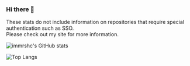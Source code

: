 ### Hi there 👋

These stats do not include information on repositories that require special authentication such as SSO.\
Please check out my site for more information.

![immrshc's GitHub stats](https://github-readme-stats.vercel.app/api?username=immrshc&count_private=true\&bg_color=30,e96443,904e95\&title_color=fff\&text_color=fff)

![Top Langs](https://github-readme-stats.vercel.app/api/top-langs/?username=immrshc&hide_progress=true\&bg_color=30,e96443,904e95\&title_color=fff\&text_color=fff)

<!--
**immrshc/immrshc** is a ✨ _special_ ✨ repository because its `README.md` (this file) appears on your GitHub profile.

Here are some ideas to get you started:

- 🔭 I’m currently working on ...
- 🌱 I’m currently learning ...
- 👯 I’m looking to collaborate on ...
- 🤔 I’m looking for help with ...
- 💬 Ask me about ...
- 📫 How to reach me: ...
- 😄 Pronouns: ...
- ⚡ Fun fact: ...
-->
